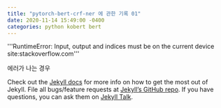 ```yaml
---
title: "pytorch-bert-crf-ner 에 관한 기록 01"
date: 2020-11-14 15:49:00 -0400
categories: python kobert bert
---
```


'''RuntimeError: Input, output and indices must be on the current device site:stackoverflow.com'''

에러가 나는 경우



Check out the [Jekyll docs][jekyll-docs] for more info on how to get the most out of Jekyll. File all bugs/feature requests at [Jekyll’s GitHub repo][jekyll-gh]. If you have questions, you can ask them on [Jekyll Talk][jekyll-talk].

[jekyll-docs]: https://jekyllrb.com/docs/home
[jekyll-gh]:   https://github.com/jekyll/jekyll
[jekyll-talk]: https://talk.jekyllrb.com/
